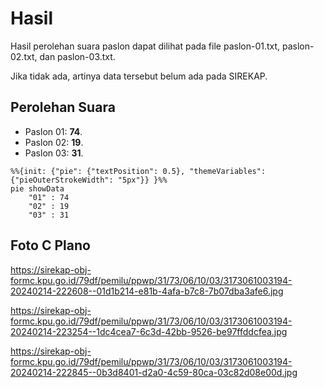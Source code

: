 # Hasil

Hasil perolehan suara paslon dapat dilihat pada file paslon-01.txt, paslon-02.txt, dan paslon-03.txt.

Jika tidak ada, artinya data tersebut belum ada pada SIREKAP.

## Perolehan Suara

 * Paslon 01: **74**.
 * Paslon 02: **19**.
 * Paslon 03: **31**.

```mermaid
%%{init: {"pie": {"textPosition": 0.5}, "themeVariables": {"pieOuterStrokeWidth": "5px"}} }%%
pie showData
    "01" : 74
    "02" : 19
    "03" : 31
```
## Foto C Plano

https://sirekap-obj-formc.kpu.go.id/79df/pemilu/ppwp/31/73/06/10/03/3173061003194-20240214-222608--01d1b214-e81b-4afa-b7c8-7b07dba3afe6.jpg

https://sirekap-obj-formc.kpu.go.id/79df/pemilu/ppwp/31/73/06/10/03/3173061003194-20240214-223254--1dc4cea7-6c3d-42bb-9526-be97ffddcfea.jpg

https://sirekap-obj-formc.kpu.go.id/79df/pemilu/ppwp/31/73/06/10/03/3173061003194-20240214-222845--0b3d8401-d2a0-4c59-80ca-03c82d08e00d.jpg
